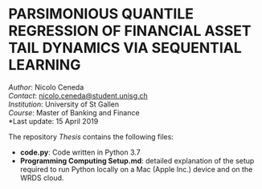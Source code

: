 # PARSIMONIOUS QUANTILE REGRESSION OF FINANCIAL ASSET TAIL DYNAMICS VIA SEQUENTIAL LEARNING

*Author*: Nicolo Ceneda \
*Contact*: nicolo.ceneda@student.unisg.ch \
*Institution*: University of St Gallen \
*Course*: Master of Banking and Finance \
*Last update: 15 April 2019

The repository *Thesis* contains the following files:
* **code.py**: Code written in Python 3.7
* **Programming Computing Setup.md**: detailed explanation of the setup required to run Python locally on a Mac (Apple Inc.) device and on the WRDS cloud.
  


